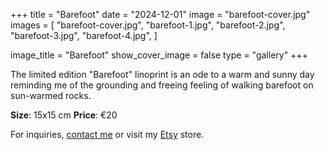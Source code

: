+++
title = "Barefoot"
date = "2024-12-01"
image = "barefoot-cover.jpg"
images = [
  "barefoot-cover.jpg",
  "barefoot-1.jpg",
  "barefoot-2.jpg",
  "barefoot-3.jpg",
  "barefoot-4.jpg",
]

image_title = "Barefoot"
show_cover_image = false
type = "gallery"
+++

The limited edition "Barefoot" linoprint is an ode to a warm and sunny day reminding me of the grounding and freeing feeling of walking barefoot on sun-warmed rocks.

**Size**: 15x15 cm
**Price**: €20

For inquiries, [contact me](/contact) or visit my [Etsy](https://www.etsy.com/de-en/shop/OzlemYonderPrints) store.
